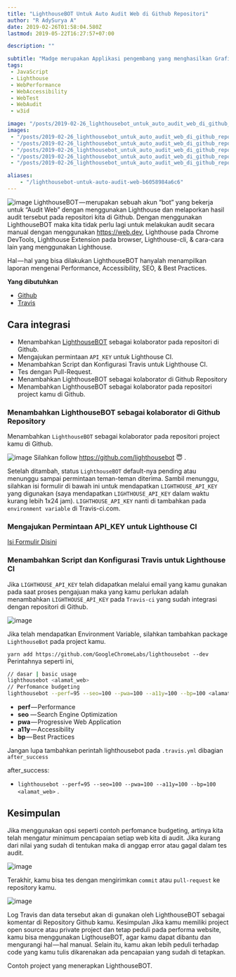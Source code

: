 ```yaml
---
title: "LighthouseBOT Untuk Auto Audit Web di Github Repositori"
author: "R AdySurya A"
date: 2019-02-26T01:58:04.580Z
lastmod: 2019-05-22T16:27:57+07:00

description: ""

subtitle: "Madge merupakan Applikasi pengembang yang menghasilkan Grafik Visual mengenai struktur sebuah applikasi, modul-modul yang digunakan…"
tags:
 - JavaScript
 - Lighthouse
 - WebPerformance
 - WebAccessibility
 - WebTest
 - WebAudit
 - w3id

image: "/posts/2019-02-26_lighthousebot_untuk_auto_audit_web_di_github_repositori/1.png" 
images:
 - "/posts/2019-02-26_lighthousebot_untuk_auto_audit_web_di_github_repositori/1.png" 
 - "/posts/2019-02-26_lighthousebot_untuk_auto_audit_web_di_github_repositori/2.png"
 - "/posts/2019-02-26_lighthousebot_untuk_auto_audit_web_di_github_repositori/3.png"
 - "/posts/2019-02-26_lighthousebot_untuk_auto_audit_web_di_github_repositori/4.png"
 - "/posts/2019-02-26_lighthousebot_untuk_auto_audit_web_di_github_repositori/5.png"

aliases:
    - "/lighthousebot-untuk-auto-audit-web-b6058984a6c6"
---
```

![image](/posts/2019-02-26_lighthousebot_untuk_auto_audit_web_di_github_repositori/images/1.png)
LighthouseBOT — merupakan sebuah akun “bot” yang bekerja untuk “Audit Web” dengan menggunakan Lighthouse dan melaporkan hasil audit tersebut pada repositori kita di Github. Dengan menggunakan LighthouseBOT maka kita tidak perlu lagi untuk melakukan audit secara manual dengan menggunakan https://web.dev, Lighthouse pada Chrome DevTools, Lighthouse Extension pada browser, Lighthouse-cli, & cara-cara lain yang menggunakan Lighthouse.

Hal — hal yang bisa dilakukan LighthouseBOT hanyalah menampilkan laporan mengenai Performance, Accessibility, SEO, & Best Practices.

**Yang dibutuhkan**
- [Github](https://github.com)
- [Travis](https://travis.org) 

## Cara integrasi
- Menambahkan [LighthouseBOT](https://github.com/lighthousebot) sebagai kolaborator pada repositori di Github.
- Mengajukan permintaan `API_KEY` untuk Lighthouse CI.
- Menambahkan Script dan Konfigurasi Travis untuk Lighthouse CI.
- Tes dengan Pull-Request.
- Menambahkan LighthouseBOT sebagai kolaborator di Github Repository
- Menambahkan LighthouseBOT sebagai kolaborator pada repositori project kamu di Github.

### Menambahkan LighthouseBOT sebagai kolaborator di Github Repository
Menambahkan  `LighthouseBOT` sebagai kolaborator pada repositori project kamu di Github.
   
    
![image](/posts/2019-02-26_lighthousebot_untuk_auto_audit_web_di_github_repositori/images/2.png)
Silahkan follow https://github.com/lighthousebot 😇 .  
   
  
Setelah ditambah, status `LighthouseBOT` default-nya pending atau menunggu sampai permintaan teman-teman diterima. Sambil menunggu, silahkan isi formulir di bawah ini untuk mendapatkan `LIGHTHOUSE_API_KEY` yang digunakan (saya mendapatkan `LIGHTHOUSE_API_KEY` dalam waktu kurang lebih 1x24 jam).    `LIGHTHOUSE_API_KEY` nanti di tambahkan pada `environment variable` di Travis-ci.com.
### Mengajukan Permintaan API_KEY untuk Lighthouse CI
[Isi Formulir Disini](https://docs.google.com/forms/d/e/1FAIpQLSdIc3QNIMn7bBMgl2cfxmmo6wGBlUpdLGxjB_ml464t9eCg_A/viewform)
   
### Menambahkan Script dan Konfigurasi Travis untuk Lighthouse CI
Jika `LIGHTHOUSE_API_KEY` telah didapatkan melalui email yang kamu gunakan pada saat proses pengajuan maka yang kamu perlukan adalah menambahkan `LIGHTHOUSE_API_KEY` pada `Travis-ci` yang sudah integrasi dengan repositori di Github.

![image](/posts/2019-02-26_lighthousebot_untuk_auto_audit_web_di_github_repositori/images/3.png)

Jika telah mendapatkan Environment Variable, silahkan tambahkan package `LighthouseBot` pada project kamu.

`yarn add https://github.com/GoogleChromeLabs/lighthousebot --dev`
Perintahnya seperti ini,
```bash
// dasar | basic usage
lighthousebot <alamat_web>
// Perfomance budgeting
lighthousebot --perf=95 --seo=100 --pwa=100 --a11y=100 --bp=100 <alamat_web>
```  

- **perf** — Performance
- **seo** — Search Engine Optimization
- **pwa** — Progressive Web Application
- **a11y** — Accessibility
- **bp** — Best Practices

Jangan lupa tambahkan perintah lighthousebot pada `.travis.yml` dibagian `after_success`

after_success:  
  - `lighthousebot --perf=95 --seo=100 --pwa=100 --a11y=100 --bp=100 <alamat_web>` . 
  
## Kesimpulan
  
Jika menggunakan opsi seperti contoh perfomance budgeting, artinya kita telah mengatur minimum pencapaian setiap web kita di audit. Jika kurang dari nilai yang sudah di tentukan maka di anggap error atau gagal dalam tes audit.

![image](/posts/2019-02-26_lighthousebot_untuk_auto_audit_web_di_github_repositori/images/4.png)

Terakhir, kamu bisa tes dengan mengirimkan `commit` atau `pull-request` ke repository kamu.

![image](/posts/2019-02-26_lighthousebot_untuk_auto_audit_web_di_github_repositori/images/5.png)
    
Log Travis dan data tersebut akan di gunakan oleh LighthouseBOT sebagai komentar di Repository Github kamu.
Kesimpulan
Jika kamu memiliki project open source atau private project dan tetap peduli pada performa website, kamu bisa menggunakan LigthouseBOT, agar kamu dapat dibantu dan mengurangi hal — hal manual. Selain itu, kamu akan lebih peduli terhadap code yang kamu tulis dikarenakan ada pencapaian yang sudah di tetapkan.

Contoh project yang menerapkan LighthouseBOT.
